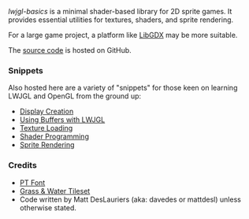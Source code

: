 *lwjgl-basics* is a minimal shader-based library for 2D sprite games. It provides essential utilities for textures, shaders, and sprite rendering.

For a large game project, a platform like [LibGDX](http://libgdx.badlogicgames.com/) may be more suitable.

The [source code](https://github.com/mattdesl/lwjgl-basics) is hosted on GitHub.

### Snippets

Also hosted here are a variety of "snippets" for those keen on learning LWJGL and OpenGL from the ground up:

* [Display Creation](wiki/Display)
* [Using Buffers with LWJGL](wiki/Java-NIO-Buffers)
* [Texture Loading](wiki/Textures)
* [Shader Programming](wiki/Shaders)
* [Sprite Rendering](wiki/SpriteBatch)

### Credits

* [PT Font](http://www.fontsquirrel.com/fonts/PT-Sans)
* [Grass & Water Tileset](http://opengameart.org/content/grass-and-water-tiles)
* Code written by Matt DesLauriers (aka: davedes or mattdesl) unless otherwise stated.